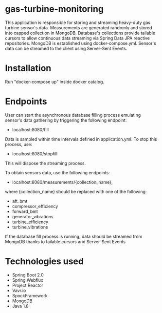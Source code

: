 # gas-turbine-monitoring

This application is responsible for storing and streaming heavy-duty gas turbine sensor's data. 
Measurements are generated randomly and stored into capped collection in MongoDB.
Database's collections provide tailable cursors to allow continuous data streaming via Spring Data JPA reactive repositories.
MongoDB is established using docker-compose.yml. Sensor's data can be streamed to the client using Server-Sent Events.

# Installation

Run "docker-compose up" inside docker catalog. 

# Endpoints

User can start the asynchronous database filling process emulating sensor's data gathering
by triggering the following endpoint:

- localhost:8080/fill

Data is sampled within time intervals defined in application.yml. To stop this process, use:

- localhost:8080/stopfill

This will dispose the streaming process.

To obtain sensors data, use the following endpoints:

- localhost:8080/measurements/{collection_name}, 

where {collection_name} should be replaced with one of the following:

- aft_bmt
- compressor_efficiency
- forward_bmt
- generator_vibrations
- turbine_efficiency
- turbine_vibrations

If the database fill process is running, data should be streamed from MongoDB thanks to tailable cursors 
and Server-Sent Events

# Technologies used

- Spring Boot 2.0
- Spring Webflux
- Project Reactor
- Vavr.io
- SpockFramework
- MongoDB
- Java 1.8
